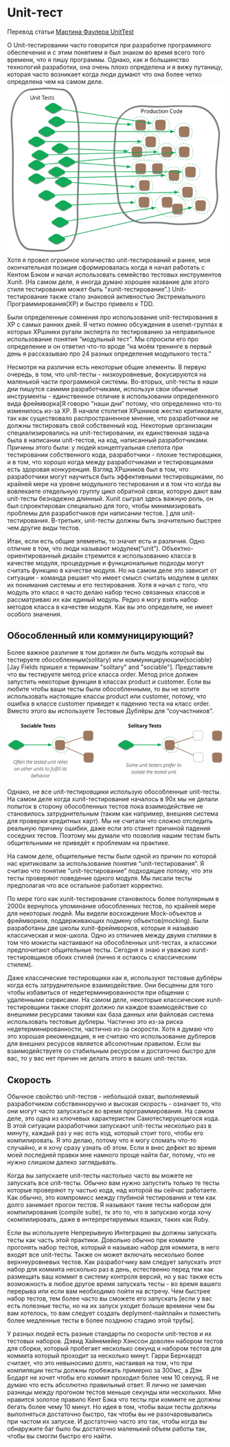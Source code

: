 # Unit-тест

Перевод статьи [Мартина Фаулера UnitTest](https://martinfowler.com/bliki/UnitTest.html)

О Unit-тестировании часто говорится при разработке программного обеспечения и с этим понятием я был знаком во время всего того времени, что я пишу программы. Однако, как и большинство технологий разработки, она очень плохо определена и я вижу путаницу, которая часто возникает когда люди думают что она более четко определена чем на самом деле.
![Unit Testing](img/ut-sketch.png)
Хотя я провел огромное количество unit-тестирований и ранее, моя окончательная позиция сформировалась когда я начал работать с Кентом Бэком и начал использовать семейство тестовых инструментов Xunit. (На самом деле, я иногда думаю хорошее название для этого стиля тестирования может быть "xunit-тестирование”.) Unit-тестирование также стало знаковой активностью Экстремального Программирования(XP) и быстро привело к TDD.

Были определенные сомнения про использование unit-тестирования в XP c самых ранних дней. Я четко помню обсуждения в usenet-группах в которых XPшники ругали эксперта по тестированию за неправильное использование понятия “модульный тест”. Мы спросили его про определение и он ответил что-то вроде “на моём тренинге в первый день я рассказываю про 24 разных определения модульного теста.”

Несмотря на различия есть некоторые общие элементы. В первую очередь, в том, что unit-тесты - низкоуровневые, фокусируются на маленькой части программной системы. Во-вторых, unit-тесты в наши дни пишутся самими разработчиками, используя свои обычные инструменты - единственное отличие в использовании определенного вида фреймворка[Я говорю “наши дни” потому, что определенно что-то изменилось из-за ХР. В начале столетия ХРшников жестко критиковали, так как существовало распространенное мнение, что разработчики не должны тестировать свой собственный код. Некоторые организации специализировались на unit-тестировании, их единственная задача была в написании unit-тестов, на код, написанный разработчиками. Причины этого были: у людей концептуальная слепота при тестировании собственного кода, разработчики - плохие тестировщики, и в том, что хорошо когда между разработчиками и тестировщиками есть здоровая конкуренция. Взгляд ХРшников был в том, что разработчики могут научиться быть эффективными тестировщиками, по крайней мере на уровне модульного тестирования и в том что когда вы вовлекаете отедельную группу цикл обратной связи, которую дают вам unit-тесты безнадежно длинный. Xunit сыграл здесь важную роль, он был спроектирован специально для того, чтобы минимизировать проблемы для разработчиков при написании тестов. ] для unit-тестирования. В-третьих, unit-тесты должны быть значительно быстрее чем другие виды тестов.

Итак, если есть общие элементы, то значит есть и различия. Одно отличие в том, что люди называют модулем(“unit”). Объектно-ориентированный дизайн стремится к использованию класса в качестве модуля, процедурные и функциональные подходы могут считать функцию в качестве модуля. Но на самом деле это зависит от ситуации - команда решает что имеет смысл считать модулем в целях их понимания системы и его тестирования. Хотя я начал с того, что модуль это класс я часто делаю набор тесно связанных классов и рассматриваю их как единый модуль. Редко я могу взять набор методов класса в качестве модуля. Как вы это определите, не имеет особого значения.

## Обособленный или коммуницирующий?

Более важное различие в том должен ли быть модуль который вы тестируете обособленным(solitary) или коммуницирующим(sociable) [Jay Fields пришел к терминам "solitary" and "sociable"]. Представьте что вы тестируете метод price класса order. Метод price должен запустить некоторые функции в классах product и customer. Если вы любите чтобы ваши тесты были обособленными, то вы не хотите использовать настоящие классы product или customer, потому, что ошибка в классе customer приведет к падению теста на класс order. Вместо этого вы используете Тестовые Дублёры для “соучастников”.

![Unit Testing](img/ut-isolate.png)

Однако, не все unit-тестировщики использую обособленные unit-тесты. На самом деле когда xunit-тестирование началось в 90х мы не делали попыток в сторону обособленных тестов пока взаимодействие не становилось затруднительным (таким как например, внешняя система для проверки кредитных карт). Мы не считали что сложно отследить реальную причину ошибки, даже если это станет причиной падения соседних тестов. Поэтому мы думали что позволив нашим тестам быть общительными не приведёт к проблемам на практике.

На самом деле, общительные тесты были одной из причин по которой нас критиковали за использование понятия “unit-тестирования”. Я считаю что понятие “unit-тестирование” подходящее потому, что эти тесты проверяют поведение одного модуля. Мы писали тесты предполагая что все остальное работает корректно.

По мере того как xunit-тестирование становилось более популярным в 2000х вернулось упоминание обособленных тестов, по крайней мере для некоторых людей. Мы видели восхождение Mock-объектов и фреймворков, поддерживающих подмену объектов(mocking). Были разработаны две школы xunit-фреймворков, которые я называю классическая и мок-школа. Одно из отличиев между двумя стилями в том что мокисты настаивают на обособленных unit-тестах, а классики предпочитают общительные тесты. Сегодня я знаю и уважаю xunit-тестировщиков обоих стилей (лично я остаюсь с классическим стилем).

Даже классические тестировщики как я, используют тестовые дублёры когда есть затруднительное взаимодействие. Они бесценны для того чтобы избавиться от недетерминированности при общении с удаленными сервисами. На самом деле, некоторые классические xunit-тестировщики также спорят должно ли каждое взаимодействие со внешними ресурсами такими как база данных или файловая система использовать тестовые дублеры. Частично это из-за риска недетерминированности, частично из-за скорости. Хотя я думаю что это хорошая рекомендация, я не считаю что использование дублеров для внешних ресурсов является абсолютным правилом. Если вы взаимодействуете со стабильным ресурсом и достаточно быстро для вас, то у вас нет причин не делать этого в ваших unit-тестах.

## Скорость

Обычное свойство unit-тестов - небольшой охват, выполняемый разработчиком собственноручно и высокая скорость - означает то, что они могут часто запускаться во время программирования. На самом деле, это одна из ключевых характеристик Самотестирующегося кода. В этой ситуации разработчики запускают unit-тесты несколько раз в минуту, каждый раз у нас есть код, который стоит того, чтобы его компилировать. Я это делаю, потому что я могу сломать что-то случайно, и я хочу сразу узнать об этом. Если я внес дефект во время моей  последней правки мне намного проще найти баг, потому, что не нужно слишком далеко заглядывать.

Когда вы запускаете unit-тесты настолько часто вы можете не запускать все unit-тесты. Обычно вам нужно запустить только те тесты которые проверяют ту частью кода, над которой вы сейчас работаете. Как обычно, это компромисс между глубиной тестирования и тем как долго занимает прогон тестов. Я называют такие тесты набором для компилирования (compile suite), тк это то, что я запускаю когда хочу скомпилировать, даже в интерпретируемых языках, таких как Ruby.

Если вы используете Непрерывную Интеграцию вы должны запускать тесты как часть этой практики. Довольно обычно при коммите прогонять набор тестов, который я называю набор для коммита, в него входят все unit-тесты. Также он может включать несколько более верхнеуровневых тестов. Как разработчику вам следует запускать этот набор для коммита несколько раз в день, естественно перед тем как размещать ваш коммит в систему контроля версий, но у вас также есть возможность в любое другое время запускать тесты - во время вашего перерыва или если вам необходимо пойти на встречу. Чем быстрее набор тестов, тем более часто вы сможете его запускать [если у вас есть полезные тесты, но на их запуск уходит больше времени чем бы вам хотелось, то вам следует создать deplyment-пайплайн и поместить более медленные тесты в более позднюю стадию этой трубы].

У разных людей есть разные стандарты по скорости unit-тестов и их тестовых наборов. Дэвид Хайнемейер Хэнссон доволен набором тестов для сборки, который пробегает несколько секунд и набором тестов для коммита который проходит за несколько минут. Гарри Бернхардт считает, что это невыносимо долго, настаивая на том, что при компиляции тесты должны пробежать примерно за 300мс, а Дэн Бодарт не хочет чтобы его коммит проходил более чем 10 секунд.
Я не думаю что есть абсолютно правильный ответ. Я лично не замечаю разницы между прогоном тестов меньше секунды или нескольких. Мне нравится золотое правило Кент Бэка что тесты при коммите не должны бегать более чему 10 минут. Но идея в том, чтобы ваши тесты должны выполняться достаточно быстро, так чтобы вы не разочаровывались при частом их запуске. И достаточно часто это так, чтобы когда вы обнаружите баг было бы достаточно маленький объем работы так, чтобы вы смогли быстро его найти.
